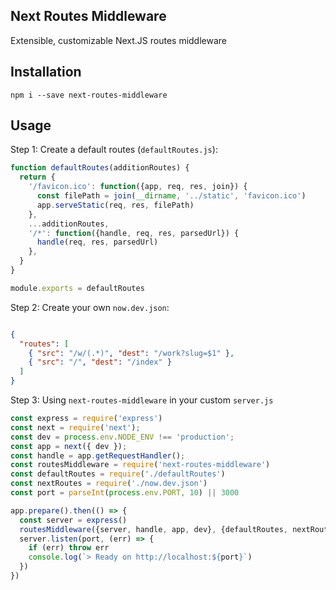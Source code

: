 ## Next Routes Middleware

Extensible, customizable Next.JS routes middleware

## Installation

```
npm i --save next-routes-middleware
```

## Usage

Step 1: Create a default routes (`defaultRoutes.js`):

```js
function defaultRoutes(additionRoutes) {
  return {
    '/favicon.ico': function({app, req, res, join}) {
      const filePath = join(__dirname, '../static', 'favicon.ico')
      app.serveStatic(req, res, filePath)
    },
    ...additionRoutes,
    '/*': function({handle, req, res, parsedUrl}) {
      handle(req, res, parsedUrl)
    },
  }
}

module.exports = defaultRoutes
```

Step 2: Create your own `now.dev.json`:

```json

{
  "routes": [
    { "src": "/w/(.*)", "dest": "/work?slug=$1" },
    { "src": "/", "dest": "/index" }
  ]
}

```

Step 3: Using `next-routes-middleware` in your custom `server.js`

```js
const express = require('express')
const next = require('next');
const dev = process.env.NODE_ENV !== 'production';
const app = next({ dev });
const handle = app.getRequestHandler();
const routesMiddleware = require('next-routes-middleware')
const defaultRoutes = require('./defaultRoutes')
const nextRoutes = require('./now.dev.json')
const port = parseInt(process.env.PORT, 10) || 3000

app.prepare().then(() => {
  const server = express()
  routesMiddleware({server, handle, app, dev}, {defaultRoutes, nextRoutes})
  server.listen(port, (err) => {
    if (err) throw err
    console.log(`> Ready on http://localhost:${port}`)
  })
})
```
